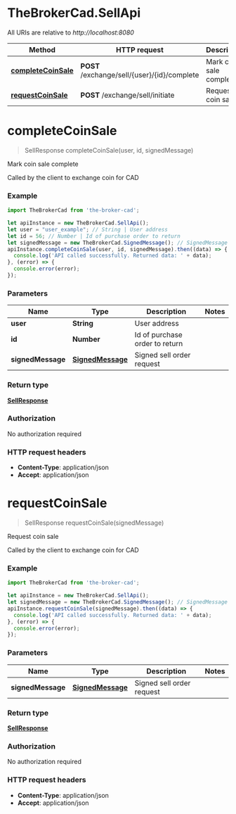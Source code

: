 # TheBrokerCad.SellApi

All URIs are relative to *http://localhost:8080*

Method | HTTP request | Description
------------- | ------------- | -------------
[**completeCoinSale**](SellApi.md#completeCoinSale) | **POST** /exchange/sell/{user}/{id}/complete | Mark coin sale complete
[**requestCoinSale**](SellApi.md#requestCoinSale) | **POST** /exchange/sell/initiate | Request coin sale


<a name="completeCoinSale"></a>
# **completeCoinSale**
> SellResponse completeCoinSale(user, id, signedMessage)

Mark coin sale complete

Called by the client to exchange coin for CAD

### Example
```javascript
import TheBrokerCad from 'the-broker-cad';

let apiInstance = new TheBrokerCad.SellApi();
let user = "user_example"; // String | User address
let id = 56; // Number | Id of purchase order to return
let signedMessage = new TheBrokerCad.SignedMessage(); // SignedMessage | Signed sell order request
apiInstance.completeCoinSale(user, id, signedMessage).then((data) => {
  console.log('API called successfully. Returned data: ' + data);
}, (error) => {
  console.error(error);
});

```

### Parameters

Name | Type | Description  | Notes
------------- | ------------- | ------------- | -------------
 **user** | **String**| User address | 
 **id** | **Number**| Id of purchase order to return | 
 **signedMessage** | [**SignedMessage**](SignedMessage.md)| Signed sell order request | 

### Return type

[**SellResponse**](SellResponse.md)

### Authorization

No authorization required

### HTTP request headers

 - **Content-Type**: application/json
 - **Accept**: application/json

<a name="requestCoinSale"></a>
# **requestCoinSale**
> SellResponse requestCoinSale(signedMessage)

Request coin sale

Called by the client to exchange coin for CAD

### Example
```javascript
import TheBrokerCad from 'the-broker-cad';

let apiInstance = new TheBrokerCad.SellApi();
let signedMessage = new TheBrokerCad.SignedMessage(); // SignedMessage | Signed sell order request
apiInstance.requestCoinSale(signedMessage).then((data) => {
  console.log('API called successfully. Returned data: ' + data);
}, (error) => {
  console.error(error);
});

```

### Parameters

Name | Type | Description  | Notes
------------- | ------------- | ------------- | -------------
 **signedMessage** | [**SignedMessage**](SignedMessage.md)| Signed sell order request | 

### Return type

[**SellResponse**](SellResponse.md)

### Authorization

No authorization required

### HTTP request headers

 - **Content-Type**: application/json
 - **Accept**: application/json

